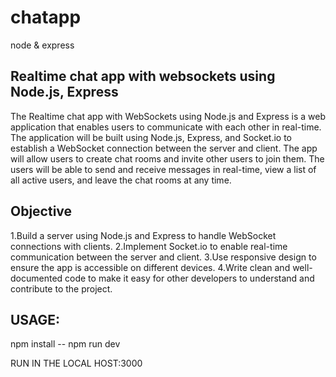 # chatapp
node &amp; express

Realtime chat app with websockets using Node.js, Express
--------------------------------------------------------

The Realtime chat app with WebSockets using Node.js and Express is a web application that enables users to communicate with each other in real-time. The application will be built using Node.js, Express, and Socket.io to establish a WebSocket connection between the server and client. The app will allow users to create chat rooms and invite other users to join them. The users will be able to send and receive messages in real-time, view a list of all active users, and leave the chat rooms at any time.

Objective
---------

1.Build a server using Node.js and Express to handle WebSocket connections with clients.
2.Implement Socket.io to enable real-time communication between the server and client.
3.Use responsive design to ensure the app is accessible on different devices.
4.Write clean and well-documented code to make it easy for other developers to understand and contribute to the project.


USAGE:
------
npm install --
npm run dev

RUN IN THE LOCAL HOST:3000
